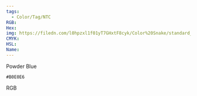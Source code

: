 ```yaml
---
tags:
  - Color/Tag/NTC
RGB:
Hex:
img: https://filedn.com/l0hpzxl1f01yT7GHxtF8cyk/Color%20Snake/standard_csv_to_svg//B0E0E6.svg
CMYK:
HSL:
Name:
---
```

Powder Blue
```palette
#B0E0E6
```
RGB
